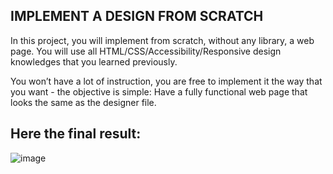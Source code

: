 ## IMPLEMENT A DESIGN FROM SCRATCH

In this project, you will implement from scratch, without any library, a web page. You will use all HTML/CSS/Accessibility/Responsive design knowledges that you learned previously.

You won’t have a lot of instruction, you are free to implement it the way that you want - the objective is simple: Have a fully functional web page that looks the same as the designer file.

## Here the final result:

![image](https://github.com/Moonwalkert3ch/atlas-headphones/assets/132849866/ee3d042c-b4a5-4ff5-a9f7-5983622b2fb6)

